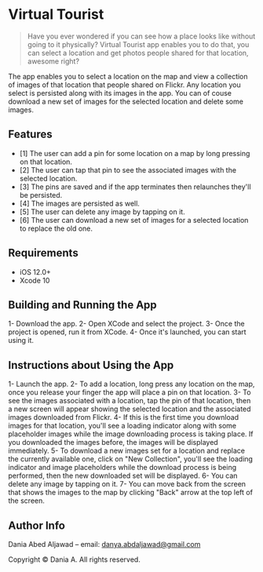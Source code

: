 # Virtual Tourist
> Have you ever wondered if you can see how a place looks like without going to it physically? Virtual Tourist app enables you to do that, you can select a location and get photos people shared for that location, awesome right? 

The app enables you to select a location on the map and view a collection of images of that location that people shared on Flickr. Any location you select is persisted along with its images in the app. You can of couse download a new set of images for the selected location and delete some images. 


## Features

- [1] The user can add a pin for some location on  a map by long pressing on that location.
- [2] The user can tap that pin to see the associated images with the selected location.
- [3] The pins are saved and if the app terminates then relaunches they'll be persisted. 
- [4] The images are persisted as well.
- [5] The user can delete any image by tapping on it. 
- [6] The user can download a new set of images for a selected location to replace the old one.  


## Requirements

- iOS 12.0+
- Xcode 10


## Building and Running the App
1- Download the app. 
2- Open XCode and select the project. 
3- Once the project is opened, run it from XCode. 
4- Once it's launched, you can start using it. 


## Instructions about Using the App
1- Launch the app. 
2- To add a location, long press any location on the map, once you release your finger the app will place a pin on that location. 
3- To see the images associated with a location, tap the pin of that location, then a new screen will appear showing the selected location and the associated images downloaded from Flickr. 
4- If this is the first time you download images for that location, you'll see a loading indicator along with some placeholder images while the image downloading process is taking place. If you downloaded the images before, the images will be displayed immediately. 
5- To download a new images set for a location and replace the currently available one, click on "New Collection", you'll see the loading indicator and image placeholders while the download process is being performed, then the new downloaded set will be displayed. 
6- You can delete any image by tapping on it. 
7- You can move back from the screen that shows the images to the map by clicking "Back" arrow at the top left of the screen. 


## Author Info

Dania Abed Aljawad – email: danya.abdaljawad@gmail.com

Copyright © Dania A. All rights reserved.
